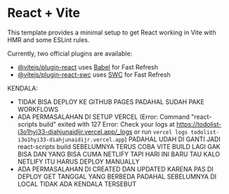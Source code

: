 # React + Vite

This template provides a minimal setup to get React working in Vite with HMR and some ESLint rules.

Currently, two official plugins are available:

- [@vitejs/plugin-react](https://github.com/vitejs/vite-plugin-react/blob/main/packages/plugin-react/README.md) uses [Babel](https://babeljs.io/) for Fast Refresh
- [@vitejs/plugin-react-swc](https://github.com/vitejs/vite-plugin-react-swc) uses [SWC](https://swc.rs/) for Fast Refresh

KENDALA: 
- TIDAK BISA DEPLOY KE GITHUB PAGES PADAHAL SUDAH PAKE WORKFLOWS
- ADA PERMASALAHAN DI SETUP VERCEL (Error: Command "react-scripts build" exited with 127
Error: Check your logs at https://todolist-i3o1hyi33-diahjunaidijr.vercel.app/_logs or run `vercel logs todolist-i3o1hyi33-diahjunaidijr.vercel.app`) PADAHAL UDAH DI GANTI JADI react-scripts build SEBELUMNYA TERUS COBA VITE BUILD LAGI GAK BISA DAN YANG BISA CUMA NETLIFY TAPI HARI INI BARU TAU KALO NETLIFY ITU HARUS DEPLOY MANUALLY
- ADA PERMASALAHAN DI CREATED DAN UPDATED KARENA PAS DI DEPLOY GET TANGGAL YANG BERBEDA PADAHAL SEBELUMNYA DI LOCAL TIDAK ADA KENDALA TERSEBUT
